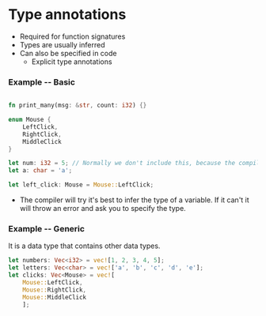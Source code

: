 # Type annotations

- Required for function signatures
- Types are usually inferred
- Can also be specified in code
    - Explicit type annotations

### Example -- Basic

``` rust

fn print_many(msg: &str, count: i32) {}

enum Mouse {
    LeftClick,
    RightClick,
    MiddleClick
}

let num: i32 = 5; // Normally we don't include this, because the compiler can identify it. But it is a good idea to include it for clarity.
let a: char = 'a';

let left_click: Mouse = Mouse::LeftClick;

```

- The compiler will try it's best to infer the type of a variable. If it can't it will throw an error and ask you to specify the type.

### Example -- Generic

It is a data type that contains other data types.

``` rust
let numbers: Vec<i32> = vec![1, 2, 3, 4, 5];
let letters: Vec<char> = vec!['a', 'b', 'c', 'd', 'e'];
let clicks: Vec<Mouse> = vec![
    Mouse::LeftClick,
    Mouse::RightClick,
    Mouse::MiddleClick
    ];
```
